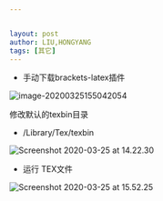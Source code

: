 ```yaml
---


layout: post
author: LIU,HONGYANG
tags: [其它]
---
```




- 手动下载brackets-latex插件

  

![image-20200325155042054](https://tva1.sinaimg.cn/large/00831rSTgy1gd683quzmkj31660skq7x.jpg)



修改默认的texbin目录

- /Library/Tex/texbin



![Screenshot 2020-03-25 at 14.22.30](https://tva1.sinaimg.cn/large/00831rSTgy1gd6828e4z6j30ss0q6djb.jpg)





- 运行 TEX文件

![Screenshot 2020-03-25 at 15.52.25](https://tva1.sinaimg.cn/large/00831rSTgy1gd685thsb8j31jm0fmk21.jpg)